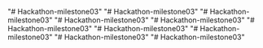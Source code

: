 "# Hackathon-milestone03" 
"# Hackathon-milestone03" 
"# Hackathon-milestone03" 
"# Hackathon-milestone03" 
"# Hackathon-milestone03" 
"# Hackathon-milestone03" 
"# Hackathon-milestone03" 
"# Hackathon-milestone03" 
"# Hackathon-milestone03" 
"# Hackathon-milestone03" 
